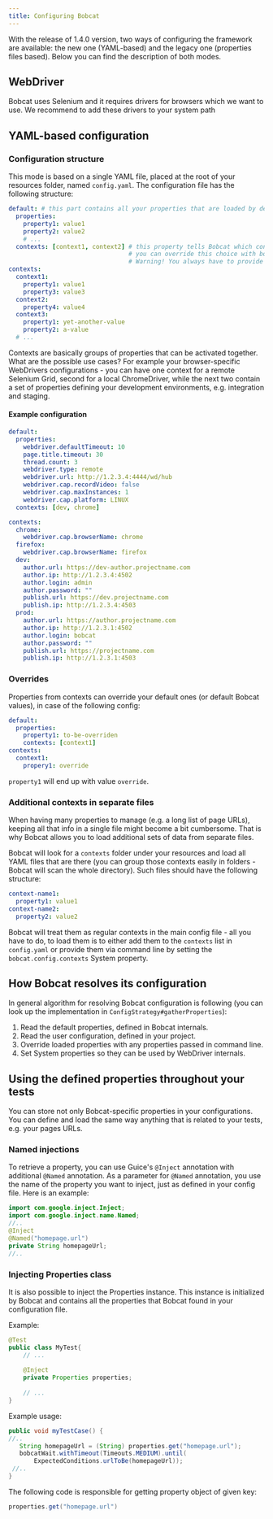 ```yaml
---
title: Configuring Bobcat
---
```


With the release of 1.4.0 version, two ways of configuring the framework are available: the new one (YAML-based) and the legacy one (properties files based). Below you can find the description of both modes.

## WebDriver
Bobcat uses Selenium and it requires drivers for browsers which we want to use. We recommend to add these drivers to your system path

## YAML-based configuration

### Configuration structure

This mode is based on a single YAML file, placed at the root of your resources folder, named `config.yaml`.
The configuration file has the following structure:

```yaml
default: # this part contains all your properties that are loaded by default
  properties:
    property1: value1
    property2: value2
    # ...
  contexts: [context1, context2] # this property tells Bobcat which contexts to activate and load by default
                                 # you can override this choice with bobcat.config.contexts system property
                                 # Warning! You always have to provide the whole list!
contexts:
  context1:
    property1: value1
    property3: value3
  context2:
    property4: value4
  context3:
    property1: yet-another-value
    property2: a-value
  # ...    
```

Contexts are basically groups of properties that can be activated together. What are the possible use cases? For example your browser-specific WebDrivers configurations - you can have one context for a remote Selenium Grid, second for a local ChromeDriver, while the next two contain a set of properties defining your development environments, e.g. integration and staging.

#### Example configuration

```yaml
default:
  properties:
    webdriver.defaultTimeout: 10
    page.title.timeout: 30
    thread.count: 3
    webdriver.type: remote
    webdriver.url: http://1.2.3.4:4444/wd/hub
    webdriver.cap.recordVideo: false
    webdriver.cap.maxInstances: 1
    webdriver.cap.platform: LINUX
  contexts: [dev, chrome]

contexts:
  chrome:
    webdriver.cap.browserName: chrome
  firefox:
    webdriver.cap.browserName: firefox
  dev:
    author.url: https://dev-author.projectname.com
    author.ip: http://1.2.3.4:4502
    author.login: admin
    author.password: ""
    publish.url: https://dev.projectname.com
    publish.ip: http://1.2.3.4:4503
  prod:
    author.url: https://author.projectname.com
    author.ip: http://1.2.3.1:4502
    author.login: bobcat
    author.password: ""
    publish.url: https://projectname.com
    publish.ip: http://1.2.3.1:4503
```

### Overrides

Properties from contexts can override your default ones (or default Bobcat values), in case of the following config:
```yaml
default:
  properties:
    property1: to-be-overriden
    contexts: [context1]
contexts:
  context1:
    propery1: override
```
`property1` will end up with value `override`.

### Additional contexts in separate files

When having many properties to manage (e.g. a long list of page URLs), keeping all that info in a single file might become a bit cumbersome. That is why Bobcat allows you to load additional sets of data from separate files.

Bobcat will look for a `contexts` folder under your resources and load all YAML files that are there (you can group those contexts easily in folders - Bobcat will scan the whole directory). Such files should have the following structure:

```yaml
context-name1:
  property1: value1
context-name2:
  property2: value2
```

Bobcat will treat them as regular contexts in the main config file - all you have to do, to load them is to either add them to the `contexts` list in `config.yaml` or provide them via command line by setting the `bobcat.config.contexts` System property.

## How Bobcat resolves its configuration

In general algorithm for resolving Bobcat configuration is following (you can look up the implementation in `ConfigStrategy#gatherProperties`):

1. Read the default properties, defined in Bobcat internals.
2. Read the user configuration, defined in your project.
3. Override loaded properties with any properties passed in command line.
4. Set System properties so they can be used by WebDriver internals.

## Using the defined properties throughout your tests

You can store not only Bobcat-specific properties in your configurations. You can define and load the same way anything that is related to your tests, e.g. your pages URLs.

### Named injections

To retrieve a property, you can use Guice's `@Inject` annotation with additional `@Named` annotation.
As a parameter for `@Named` annotation, you use the name of the property you want to inject, just as defined in your config file.
Here is an example:
```java
import com.google.inject.Inject;
import com.google.inject.name.Named;
//..
@Inject
@Named("homepage.url")
private String homepageUrl;
//..
```

### Injecting Properties class

It is also possible to inject the Properties instance. This instance is initialized by Bobcat and contains all the properties that Bobcat found in your configuration file.

Example:
```java
@Test
public class MyTest{
    // ...
 
    @Inject
    private Properties properties;
 
    // ...
}
```


Example usage:

```java
public void myTestCase() {
//..
   String homepageUrl = (String) properties.get("homepage.url");
   bobcatWait.withTimeout(Timeouts.MEDIUM).until(
       ExpectedConditions.urlToBe(homepageUrl));
 //..
}
```

The following code is responsible for getting property object of given key:
```java
properties.get("homepage.url")
```
